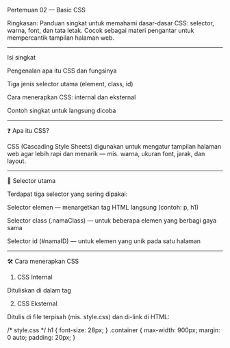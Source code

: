 Pertemuan 02 — Basic CSS

Ringkasan:
Panduan singkat untuk memahami dasar-dasar CSS: selector, warna, font, dan tata letak. Cocok sebagai materi pengantar untuk mempercantik tampilan halaman web.


---

Isi singkat

Pengenalan apa itu CSS dan fungsinya

Tiga jenis selector utama (element, class, id)

Cara menerapkan CSS: internal dan eksternal

Contoh singkat untuk langsung dicoba



---

❓ Apa itu CSS?

CSS (Cascading Style Sheets) digunakan untuk mengatur tampilan halaman web agar lebih rapi dan menarik — mis. warna, ukuran font, jarak, dan layout.


---

🧭 Selector utama

Terdapat tiga selector yang sering dipakai:

Selector elemen — menargetkan tag HTML langsung (contoh: p, h1)

Selector class (.namaClass) — untuk beberapa elemen yang berbagi gaya sama

Selector id (#namaID) — untuk elemen yang unik pada satu halaman



---

🛠️ Cara menerapkan CSS

1. CSS Internal

Dituliskan di dalam tag <style> pada file HTML:

<head>
  <style>
    body { font-family: Arial, sans-serif; }
    .teks-merah { color: #e74c3c; }
  </style>
</head>

2. CSS Eksternal

Ditulis di file terpisah (mis. style.css) dan di-link di HTML:

<!-- index.html -->
<head>
  <link rel="stylesheet" href="style.css">
</head>

/* style.css */
h1 { font-size: 28px; }
.container { max-width: 900px; margin: 0 auto; padding: 20px; }
